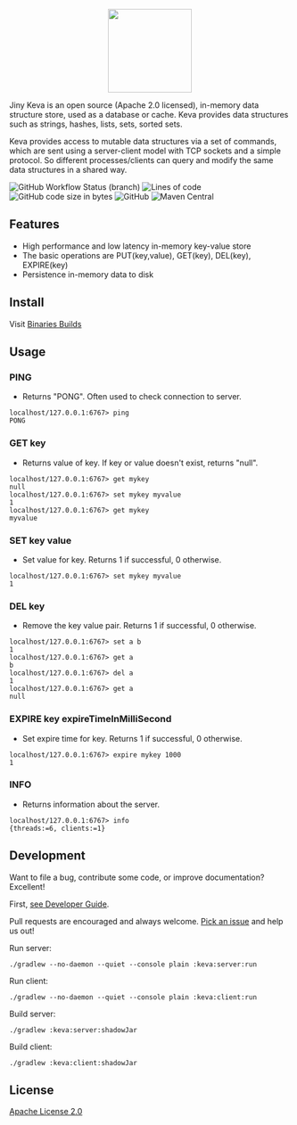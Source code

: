 <p align="center">
  <img width="150" src="https://i.imgur.com/OpG00Ct.png">
</p>

Jiny Keva is an open source (Apache 2.0 licensed), in-memory data structure store, used as a database or cache. Keva provides data structures such as strings, hashes, lists, sets, sorted sets.

Keva provides access to mutable data structures via a set of commands, which are sent using a server-client model with TCP sockets and a simple protocol. So different processes/clients can query and modify the same data structures in a shared way.

![GitHub Workflow Status (branch)](https://img.shields.io/github/workflow/status/huynhminhtufu/jiny/Java%20CI%20runner/master?label=build&style=flat-square)
![Lines of code](https://img.shields.io/tokei/lines/github/huynhminhtufu/jiny?style=flat-square)
![GitHub code size in bytes](https://img.shields.io/github/languages/code-size/huynhminhtufu/jiny?style=flat-square)
![GitHub](https://img.shields.io/github/license/huynhminhtufu/jiny?style=flat-square)
![Maven Central](https://img.shields.io/maven-central/v/com.jinyframework/core?style=flat-square)

## Features

- High performance and low latency in-memory key-value store
- The basic operations are PUT(key,value), GET(key), DEL(key), EXPIRE(key)
- Persistence in-memory data to disk

## Install

Visit [Binaries Builds](https://github.com/tuhuynh27/jiny/tree/master/keva/builds)

## Usage

### PING
- Returns "PONG". Often used to check connection to server.
```
localhost/127.0.0.1:6767> ping
PONG
```
### GET key
- Returns value of key. If key or value doesn't exist, returns "null".
```
localhost/127.0.0.1:6767> get mykey
null
localhost/127.0.0.1:6767> set mykey myvalue
1
localhost/127.0.0.1:6767> get mykey
myvalue
```
### SET key value
- Set value for key. Returns 1 if successful, 0 otherwise.
```
localhost/127.0.0.1:6767> set mykey myvalue
1
```
### DEL key
- Remove the key value pair. Returns 1 if successful, 0 otherwise.
```
localhost/127.0.0.1:6767> set a b
1
localhost/127.0.0.1:6767> get a
b
localhost/127.0.0.1:6767> del a
1
localhost/127.0.0.1:6767> get a
null
```
### EXPIRE key expireTimeInMilliSecond
- Set expire time for key. Returns 1 if successful, 0 otherwise.
```
localhost/127.0.0.1:6767> expire mykey 1000
1
```
### INFO
- Returns information about the server.
```
localhost/127.0.0.1:6767> info
{threads:=6, clients:=1}
```

## Development

Want to file a bug, contribute some code, or improve documentation? Excellent!

First, [see Developer Guide](https://jinyframework.com/guide/developer-guide.html).

Pull requests are encouraged and always welcome. [Pick an issue](https://github.com/huynhminhtufu/jiny/issues) and help us out!

Run server:

```
./gradlew --no-daemon --quiet --console plain :keva:server:run
```

Run client:

```
./gradlew --no-daemon --quiet --console plain :keva:client:run
```

Build server:

```
./gradlew :keva:server:shadowJar
```

Build client:

```
./gradlew :keva:client:shadowJar
```

## License

[Apache License 2.0](https://github.com/huynhminhtufu/jiny/blob/master/LICENSE)